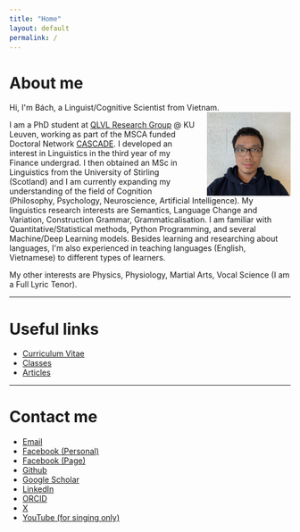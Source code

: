 ```yaml
---
title: "Home"
layout: default
permalink: /
---
```


# About me 
Hi, I'm Bách, a Linguist/Cognitive Scientist from Vietnam.
<img src="/media/Mugshot.jpg" alt="Mugshot" style="float: right; margin-left: 20px; width: 150px; height: auto;">

I am a PhD student at [QLVL Research Group](https://www.arts.kuleuven.be/ling/qlvl) @ KU Leuven, working as part of the MSCA funded Doctoral Network [CASCADE](https://www.horizoncascade.net/).
I developed an interest in Linguistics in the third year of my Finance undergrad. I then obtained an MSc in Linguistics from the University of Stirling (Scotland) and I am currently expanding my understanding of the field of Cognition (Philosophy, Psychology, Neuroscience, Artificial Intelligence). My linguistics research interests are Semantics, Language Change and Variation, Construction Grammar, Grammaticalisation. I am familiar with Quantitative/Statistical methods, Python Programming, and several Machine/Deep Learning models. Besides learning and researching about languages, I'm also experienced in teaching languages (English, Vietnamese) to different types of learners. 

My other interests are Physics, Physiology, Martial Arts, Vocal Science (I am a Full Lyric Tenor).

---

# Useful links

- [Curriculum Vitae](cv.md)
- [Classes](classes.md)
- [Articles](articles.md)

---

# Contact me

- [Email](mailto:phantatbach@gmail.com)
- [Facebook (Personal)](https://facebook.com/phantatbach)
- [Facebook (Page)](https://www.facebook.com/bachclasses)
- [Github](https://github.com/phantatbach)
- [Google Scholar](https://scholar.google.com/citations?user=wqWxx7wAAAAJ&hl=en)
- [LinkedIn](https://linkedin.com/in/phantatbach)
- [ORCID](https://orcid.org/0000-0002-8216-4978)
- [X](https://x.com/phantatbach)
- [YouTube (for singing only)](https://youtube.com/@phantatbach)


